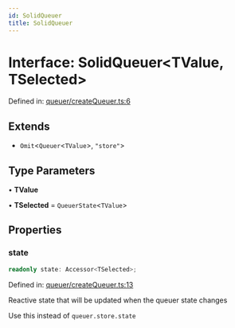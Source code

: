 ```yaml
---
id: SolidQueuer
title: SolidQueuer
---
```


<!-- DO NOT EDIT: this page is autogenerated from the type comments -->

# Interface: SolidQueuer\<TValue, TSelected\>

Defined in: [queuer/createQueuer.ts:6](https://github.com/TanStack/pacer/blob/main/packages/solid-pacer/src/queuer/createQueuer.ts#L6)

## Extends

- `Omit`\<`Queuer`\<`TValue`\>, `"store"`\>

## Type Parameters

• **TValue**

• **TSelected** = `QueuerState`\<`TValue`\>

## Properties

### state

```ts
readonly state: Accessor<TSelected>;
```

Defined in: [queuer/createQueuer.ts:13](https://github.com/TanStack/pacer/blob/main/packages/solid-pacer/src/queuer/createQueuer.ts#L13)

Reactive state that will be updated when the queuer state changes

Use this instead of `queuer.store.state`
